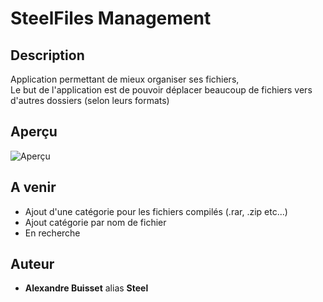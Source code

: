 # SteelFiles Management

## Description

Application permettant de mieux organiser ses fichiers,  
Le but de l'application est de pouvoir déplacer beaucoup de fichiers vers d'autres dossiers (selon leurs formats)

## Aperçu

![Aperçu](https://github.com/Steelataure/SteelFiles-Management/blob/start/assets/Steelfiles%20apercu.PNG 'SteelFiles Management')

## A venir

* Ajout d'une catégorie pour les fichiers compilés (.rar, .zip etc...)
* Ajout catégorie par nom de fichier
* En recherche


## Auteur

* **Alexandre Buisset** alias **Steel**

